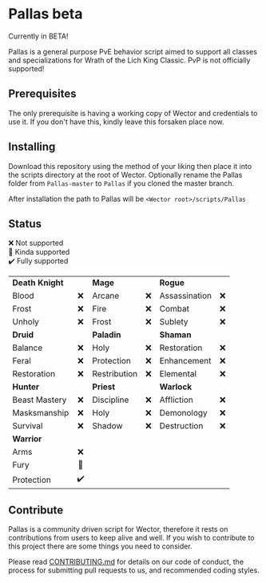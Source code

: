 # Pallas beta

Currently in BETA!

Pallas is a general purpose PvE behavior script aimed to support all classes and specializations for Wrath of the Lich King Classic. PvP is not officially supported!

## Prerequisites

The only prerequisite is having a working copy of Wector and credentials to use it. If you don't have this, kindly leave this forsaken place now.

## Installing

Download this repository using the method of your liking then place it into the scripts directory at the root of Wector. Optionally rename the Pallas folder from `Pallas-master` to `Pallas` if you cloned the master branch.

After installation the path to Pallas will be `<Wector root>/scripts/Pallas`

## Status

:x: Not supported\
:large_blue_diamond: Kinda supported\
:heavy_check_mark: Fully supported

|                   |                      |                   |                      |                   |                      |
|-------------------|:--------------------:|-------------------|:--------------------:|-------------------|:--------------------:|
| **Death Knight**  |                      | **Mage**          |                      | **Rogue**         |                      |
| Blood             |         :x:          | Arcane            |         :x:          | Assassination     |         :x:          |
| Frost             |         :x:          | Fire              |         :x:          | Combat            |         :x:          |
| Unholy            |         :x:          | Frost             |         :x:          | Sublety           |         :x:          |
| **Druid**         |                      | **Paladin**       |                      | **Shaman**        |                      |
| Balance           |         :x:          | Holy              |         :x:          | Restoration       |         :x:          |
| Feral             |         :x:          | Protection        |         :x:          | Enhancement       |         :x:          |
| Restoration       |         :x:          | Restribution      |         :x:          | Elemental         |         :x:          |
| **Hunter**        |                      | **Priest**        |                      | **Warlock**       |                      |
| Beast Mastery     |         :x:          | Discipline        |         :x:          | Affliction        |         :x:          |
| Masksmanship      |         :x:          | Holy              |         :x:          | Demonology        |         :x:          |
| Survival          |         :x:          | Shadow            |         :x:          | Destruction       |         :x:          |
| **Warrior**       |                      |                   |                      |                   |                      |
| Arms              |         :x:          |                   |                      |                   |                      |
| Fury              | :large_blue_diamond: |                   |                      |                   |                      |
| Protection        |  :heavy_check_mark:  |                   |                      |                   |                      |

## Contribute

Pallas is a community driven script for Wector, therefore it rests on contributions from users to keep alive and well. If you wish to contribute to this project there are some things you need to consider.

Please read [CONTRIBUTING.md](CONTRIBUTE.md) for details on our code of conduct, the process for submitting pull requests to us, and recommended coding styles.
